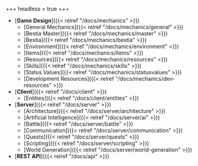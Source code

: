 +++
headless = true
+++

- [**Game Design**]({{< relref "/docs/mechanics" >}})
  - [General Mechanics]({{< relref "/docs/mechanics/general" >}})
  - [Bestia Master]({{< relref "/docs/mechanics/master" >}})
  - [Bestia]({{< relref "/docs/mechanics/bestia" >}})
  - [Environment]({{< relref "/docs/mechanics/environment" >}})
  - [Items]({{< relref "/docs/mechanics/items" >}})
  - [Resources]({{< relref "/docs/mechanics/resources" >}})
  - [Skills]({{< relref "/docs/mechanics/skills" >}})
  - [Status Values]({{< relref "/docs/mechanics/statusvalues" >}})
  - [Development Resources]({{< relref "/docs/mechanics/dev-resources" >}})
- [**Client**]({{< relref "/docs/client" >}})
  - [Entities]({{< relref "/docs/client/entities" >}})
- [**Server**]({{< relref "/docs/server" >}})
  - [Architecture]({{< relref "/docs/server/architecture" >}})
  - [Artificial Intelligence]({{< relref "/docs/server/ai" >}})
  - [Battle]({{< relref "/docs/server/battle" >}})
  - [Communication]({{< relref "/docs/server/communication" >}})
  - [Quests]({{< relref "/docs/server/quests" >}})
  - [Scripting]({{< relref "/docs/server/scripting" >}})
  - [World Generation]({{< relref "/docs/server/world-generation" >}})
- [**REST API**]({{< relref "/docs/api" >}})
